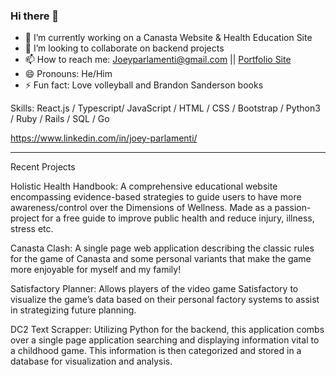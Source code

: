 ### Hi there 👋

- 🔭 I’m currently working on a Canasta Website & Health Education Site
- 👯 I’m looking to collaborate on backend projects
- 📫 How to reach me: Joeyparlamenti@gmail.com || [Portfolio Site](https://joeyparlamenti.com/)
- 😄 Pronouns: He/Him
- ⚡ Fun fact: Love volleyball and Brandon Sanderson books

Skills: React.js / Typescript/ JavaScript / HTML / CSS / Bootstrap / Python3 / Ruby / Rails / SQL / Go

https://www.linkedin.com/in/joey-parlamenti/

--------------------------------------------------

Recent Projects

Holistic Health Handbook: A comprehensive educational website encompassing evidence-based strategies to guide users to have more awareness/control over the Dimensions of Wellness. Made as a passion-project for a free guide to improve public health and reduce injury, illness, stress etc.

Canasta Clash: A single page web application describing the classic rules for the game of Canasta and some personal variants that make the game more enjoyable for myself and my family!

Satisfactory Planner: Allows players of the video game Satisfactory to visualize the game’s data based on their personal factory systems to assist in strategizing future planning.

DC2 Text Scrapper: Utilizing Python for the backend, this application combs over a single page application searching and displaying information vital to a childhood game. This information is then categorized and stored in a database for visualization and analysis.


